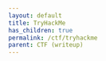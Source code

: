 ```yaml
---
layout: default
title: TryHackMe
has_children: true
permalink: /ctf/tryhackme
parent: CTF (writeup)
---
```

